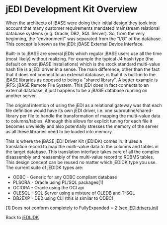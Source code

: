 # jEDI Development Kit Overview

<PageHeader />

When the architects of jBASE were doing their initial design they took into account that many customer requirements mandated mainstream relational database systems (e.g. Oracle, DB2, SQL Server). So, from the very beginning, the "environment" was separated from the "I/O" of the database. This concept is known as the jEDI: jBASE External Device Interface.

Built-in to jBASE are several jEDIs which regular jBASE users use all the time (most likely) without realizing. For example the typical J4 hash type (the default on most jBASE installations) which is the stock standard multi-value hash file is a jEDI driver in a sense. The main difference, other than the fact that it does not connect to an external database, is that it is built-in to the jBASE libraries as opposed to being a "shared library". A better example is jRFS: jBASE Remote File System. This jEDI does in fact connects to an external database, it just happens to be a jBASE database running on another server.

The original intention of using the jEDI as a relational gateway was that each file definition would have its own jEDI driver, i.e. one subroutine/shared-library per file to handle the transformation of mapping the multi-value data to columns/tables. Although this allows for explicit tuning for each file it becomes unwieldly and also potentially stresses the memory of the server as all these libraries need to be loaded into memory.

This is where the jBASE jEDI Driver Kit (jEDIDK) comes in. It uses a translation record to map the multi-value data to the columns and tables in the target database. This translation interface takes care of all the complex disassembly and reassembly of the multi-value record to RDBMS tables. This design concept can be reused no matter which jEDIDK type you use. The current suite of jEDIDK types are:

- ODBC    -   Generic for any ODBC compliant database
- PLSORA  -   Oracle using PL/SQL packages[1]  
- OCIORA  -   Oracle using the OCI api
- OLESQL  -   SQL Server using a mixture of OLEDB and T-SQL
- DB2EXP  -   DB2 using CLI (this is similar to ODBC)

[1] Does not conform completely to FullyExpanded = 2 (see [jEDIdrivers.ini](./../jedidrivers/README.md))

Back to [jEDIJDK](./../README.md)

<PageFooter />
